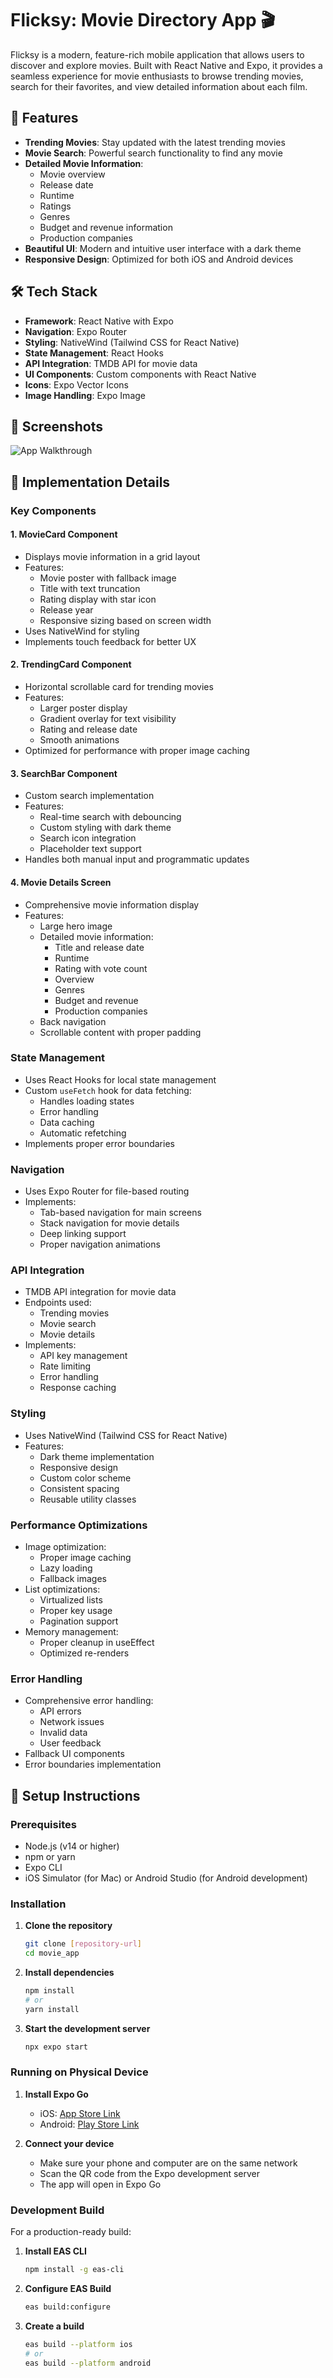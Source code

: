 # Flicksy: Movie Directory App 🎬

Flicksy is a modern, feature-rich mobile application that allows users to discover and explore movies. Built with React Native and Expo, it provides a seamless experience for movie enthusiasts to browse trending movies, search for their favorites, and view detailed information about each film.

## 🌟 Features

- **Trending Movies**: Stay updated with the latest trending movies
- **Movie Search**: Powerful search functionality to find any movie
- **Detailed Movie Information**: 
  - Movie overview
  - Release date
  - Runtime
  - Ratings
  - Genres
  - Budget and revenue information
  - Production companies
- **Beautiful UI**: Modern and intuitive user interface with a dark theme
- **Responsive Design**: Optimized for both iOS and Android devices

## 🛠 Tech Stack

- **Framework**: React Native with Expo
- **Navigation**: Expo Router
- **Styling**: NativeWind (Tailwind CSS for React Native)
- **State Management**: React Hooks
- **API Integration**: TMDB API for movie data
- **UI Components**: Custom components with React Native
- **Icons**: Expo Vector Icons
- **Image Handling**: Expo Image

## 📱 Screenshots
![App Walkthrough](Demo.gif "App Walkthrough")
<!-- <video height="600" autoplay loop muted playsinline>
  <source src="Demo.mp4" type="video/mp4">
  App Walkthrough
</video> -->

## 🔧 Implementation Details

### Key Components

#### 1. MovieCard Component
- Displays movie information in a grid layout
- Features:
  - Movie poster with fallback image
  - Title with text truncation
  - Rating display with star icon
  - Release year
  - Responsive sizing based on screen width
- Uses NativeWind for styling
- Implements touch feedback for better UX

#### 2. TrendingCard Component
- Horizontal scrollable card for trending movies
- Features:
  - Larger poster display
  - Gradient overlay for text visibility
  - Rating and release date
  - Smooth animations
- Optimized for performance with proper image caching

#### 3. SearchBar Component
- Custom search implementation
- Features:
  - Real-time search with debouncing
  - Custom styling with dark theme
  - Search icon integration
  - Placeholder text support
- Handles both manual input and programmatic updates

#### 4. Movie Details Screen
- Comprehensive movie information display
- Features:
  - Large hero image
  - Detailed movie information:
    - Title and release date
    - Runtime
    - Rating with vote count
    - Overview
    - Genres
    - Budget and revenue
    - Production companies
  - Back navigation
  - Scrollable content with proper padding

### State Management
- Uses React Hooks for local state management
- Custom `useFetch` hook for data fetching:
  - Handles loading states
  - Error handling
  - Data caching
  - Automatic refetching
- Implements proper error boundaries

### Navigation
- Uses Expo Router for file-based routing
- Implements:
  - Tab-based navigation for main screens
  - Stack navigation for movie details
  - Deep linking support
  - Proper navigation animations

### API Integration
- TMDB API integration for movie data
- Endpoints used:
  - Trending movies
  - Movie search
  - Movie details
- Implements:
  - API key management
  - Rate limiting
  - Error handling
  - Response caching

### Styling
- Uses NativeWind (Tailwind CSS for React Native)
- Features:
  - Dark theme implementation
  - Responsive design
  - Custom color scheme
  - Consistent spacing
  - Reusable utility classes

### Performance Optimizations
- Image optimization:
  - Proper image caching
  - Lazy loading
  - Fallback images
- List optimizations:
  - Virtualized lists
  - Proper key usage
  - Pagination support
- Memory management:
  - Proper cleanup in useEffect
  - Optimized re-renders

### Error Handling
- Comprehensive error handling:
  - API errors
  - Network issues
  - Invalid data
  - User feedback
- Fallback UI components
- Error boundaries implementation

## 🚀 Setup Instructions

### Prerequisites
- Node.js (v14 or higher)
- npm or yarn
- Expo CLI
- iOS Simulator (for Mac) or Android Studio (for Android development)

### Installation

1. **Clone the repository**
   ```bash
   git clone [repository-url]
   cd movie_app
   ```

2. **Install dependencies**
   ```bash
   npm install
   # or
   yarn install
   ```

3. **Start the development server**
   ```bash
   npx expo start
   ```

### Running on Physical Device

1. **Install Expo Go**
   - iOS: [App Store Link](https://apps.apple.com/app/expo-go/id982107779)
   - Android: [Play Store Link](https://play.google.com/store/apps/details?id=host.exp.exponent)

2. **Connect your device**
   - Make sure your phone and computer are on the same network
   - Scan the QR code from the Expo development server
   - The app will open in Expo Go

### Development Build

For a production-ready build:

1. **Install EAS CLI**
   ```bash
   npm install -g eas-cli
   ```

2. **Configure EAS Build**
   ```bash
   eas build:configure
   ```

3. **Create a build**
   ```bash
   eas build --platform ios
   # or
   eas build --platform android
   ```
